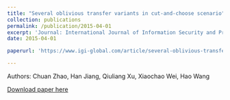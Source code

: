 ```yaml
---
title: "Several oblivious transfer variants in cut-and-choose scenario"
collection: publications
permalink: /publication/2015-04-01
excerpt: 'Journal: International Journal of Information Security and Privacy (IJISP)'
date: 2015-04-01

paperurl: 'https://www.igi-global.com/article/several-oblivious-transfer-variants-in-cut-and-choose-scenario/148063'

---
```

Authors: Chuan Zhao, Han Jiang, Qiuliang Xu, Xiaochao Wei, Hao Wang

[Download paper here](https://www.igi-global.com/article/several-oblivious-transfer-variants-in-cut-and-choose-scenario/148063')
